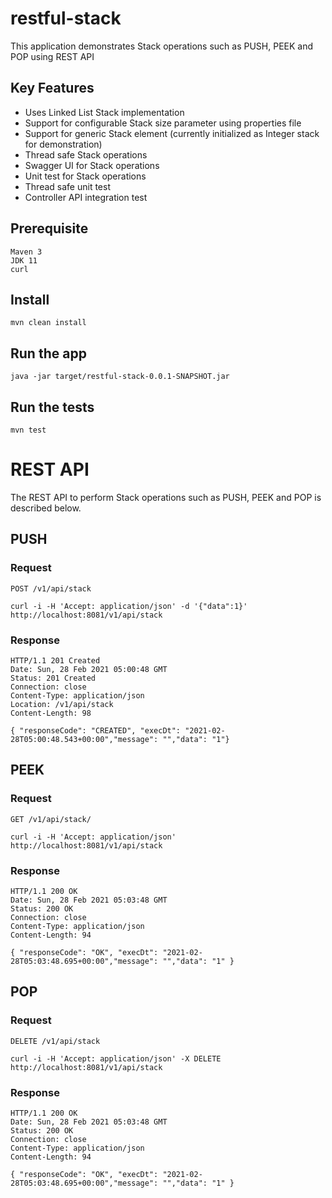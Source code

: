 # restful-stack
This application demonstrates Stack operations such as PUSH, PEEK and POP using REST API

## Key Features
* Uses Linked List Stack implementation
* Support for configurable Stack size parameter using properties file
* Support for generic Stack element (currently initialized as Integer stack for demonstration)
* Thread safe Stack operations
* Swagger UI for Stack operations
* Unit test for Stack operations
* Thread safe unit test
* Controller API integration test

## Prerequisite
    Maven 3
    JDK 11
    curl

## Install

    mvn clean install

## Run the app

    java -jar target/restful-stack-0.0.1-SNAPSHOT.jar

## Run the tests

    mvn test

# REST API

The REST API to perform Stack operations such as PUSH, PEEK and POP is described below.

## PUSH

### Request

`POST /v1/api/stack`

    curl -i -H 'Accept: application/json' -d '{"data":1}' http://localhost:8081/v1/api/stack

### Response

    HTTP/1.1 201 Created
    Date: Sun, 28 Feb 2021 05:00:48 GMT
    Status: 201 Created
    Connection: close
    Content-Type: application/json
    Location: /v1/api/stack
    Content-Length: 98

    { "responseCode": "CREATED", "execDt": "2021-02-28T05:00:48.543+00:00","message": "","data": "1"}

## PEEK

### Request

`GET /v1/api/stack/`

    curl -i -H 'Accept: application/json' http://localhost:8081/v1/api/stack

### Response

    HTTP/1.1 200 OK
    Date: Sun, 28 Feb 2021 05:03:48 GMT
    Status: 200 OK
    Connection: close
    Content-Type: application/json
    Content-Length: 94

    { "responseCode": "OK", "execDt": "2021-02-28T05:03:48.695+00:00","message": "","data": "1" }

## POP

### Request

`DELETE /v1/api/stack`

    curl -i -H 'Accept: application/json' -X DELETE http://localhost:8081/v1/api/stack

### Response

    HTTP/1.1 200 OK
    Date: Sun, 28 Feb 2021 05:03:48 GMT
    Status: 200 OK
    Connection: close
    Content-Type: application/json
    Content-Length: 94

    { "responseCode": "OK", "execDt": "2021-02-28T05:03:48.695+00:00","message": "","data": "1" }

